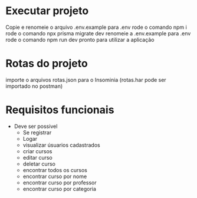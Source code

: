 # Executar projeto
Copie e renomeie o arquivo .env.example para .env
rode o comando npm i
rode o comando npx prisma migrate dev
renomeie a .env.example para .env
rode o comando npm run dev
pronto para utilizar a aplicação

# Rotas do projeto
importe o arquivos rotas.json para o Insominia (rotas.har pode ser importado no postman)

# Requisitos funcionais
+ Deve ser possivel
  - Se registrar
  - Logar
  - visualizar úsuarios cadastrados
  - criar cursos
  - editar curso
  - deletar curso
  - encontrar todos os cursos
  - encontrar curso por nome
  - encontrar curso por professor
  - encontrar curso por categoria
  
